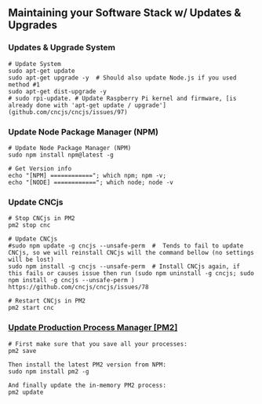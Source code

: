 ## Maintaining your Software Stack w/ Updates & Upgrades
### Updates & Upgrade System
```
# Update System
sudo apt-get update
sudo apt-get upgrade -y  # Should also update Node.js if you used method #1
sudo apt-get dist-upgrade -y
# sudo rpi-update. # Update Raspberry Pi kernel and firmware, [is already done with 'apt-get update / upgrade'](github.com/cncjs/cncjs/issues/97)
```

### Update Node Package Manager (NPM)
```
# Update Node Package Manager (NPM)
sudo npm install npm@latest -g

# Get Version info
echo "[NPM] ============"; which npm; npm -v;
echo "[NODE] ============"; which node; node -v
```

### Update CNCjs
```
# Stop CNCjs in PM2 
pm2 stop cnc

# Update CNCjs
#sudo npm update -g cncjs --unsafe-perm  #  Tends to fail to update CNCjs, so we will reinstall CNCjs will the command bellow (no settings will be lost)
sudo npm install -g cncjs --unsafe-perm  # Install CNCjs again, if this fails or causes issue then run (sudo npm uninstall -g cncjs; sudo npm install -g cncjs --unsafe-perm )   https://github.com/cncjs/cncjs/issues/78

# Restart CNCjs in PM2
pm2 start cnc
```

### [Update Production Process Manager [PM2]](http://pm2.keymetrics.io/docs/usage/update-pm2/)
```
# First make sure that you save all your processes:
pm2 save

Then install the latest PM2 version from NPM:
sudo npm install pm2 -g

And finally update the in-memory PM2 process:
pm2 update
```